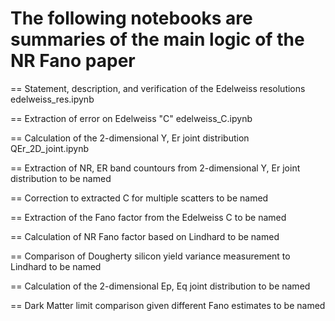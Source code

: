 # The following notebooks are summaries of the main logic of the NR Fano paper

== Statement, description, and verification of the Edelweiss resolutions
edelweiss_res.ipynb

== Extraction of error on Edelweiss "C"
edelweiss_C.ipynb

== Calculation of the 2-dimensional Y, Er joint distribution
QEr_2D_joint.ipynb

== Extraction of NR, ER band countours from 2-dimensional Y, Er joint distribution
to be named

== Correction to extracted C for multiple scatters
to be named

== Extraction of the Fano factor from the Edelweiss C
to be named

== Calculation of NR Fano factor based on Lindhard
to be named

== Comparison of Dougherty silicon yield variance measurement to Lindhard
to be named

== Calculation of the 2-dimensional Ep, Eq joint distribution
to be named


== Dark Matter limit comparison given different Fano estimates
to be named
